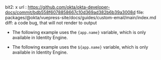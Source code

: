 bit2: x
url : https://github.com/okta/okta-developer-docs/commit/bdb558f6078858667c10d369ad382b6b39a3008d
file: packages/@okta/vuepress-site/docs/guides/custom-email/main/index.md
diff: a code bug, that will not render to output
- The following example uses the `{app.name}` variable, which is only available in Identity Engine.
+ The following example uses the `${app.name}` variable, which is only available in Identity Engine.